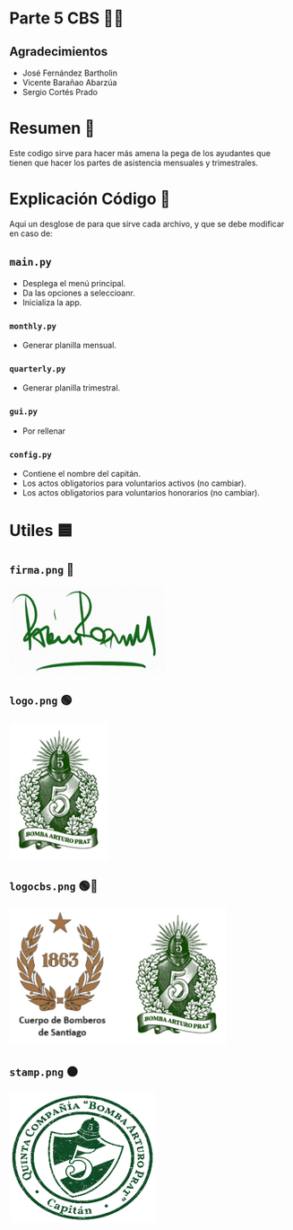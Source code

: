 # Parte 5 CBS 🚒💚

## Agradecimientos 
+ José Fernández Bartholin
+ Vicente Barañao Abarzúa
+ Sergio Cortés Prado

# Resumen 🔰

Este codigo sirve para hacer más amena la pega de los ayudantes que tienen que hacer los partes de asistencia mensuales y trimestrales. 

# Explicación Código 🔧

Aqui un desglose de para que sirve cada archivo, y que se debe modificar en caso de:

## `main.py`

+ Desplega el menú principal.
+ Da las opciones a seleccioanr.
+ Inicializa la app.

### `monthly.py`

+ Generar planilla mensual.

### `quarterly.py`

+ Generar planilla trimestral.

### `gui.py`
+ Por rellenar


### `config.py`

+ Contiene el nombre del capitán.
+ Los actos obligatorios para voluntarios activos (no cambiar).
+ Los actos obligatorios para voluntarios honorarios (no cambiar).






# Utiles 🟦

## `firma.png` 💼
![Firma](firma.png)

## `logo.png` 🟢
![Quinta](logo.png)

## `logocbs.png` 🟢🔵
![CBS](logocbs.png)

## `stamp.png` 🟠
![Timbre](stamp.png)



